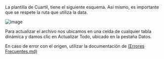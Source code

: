 La plantilla de Cuartil, tiene el siguiente esquema. Así mismo, es importante que se respete la ruta que utiliza la data.

![image](https://github.com/ipalominog/indra/assets/143540301/ec2568b3-eefc-4caf-a783-5c7b3e8be9d6)

Para actualizar el archivo nos ubicamos en una celda de cualquier tabla dinámica y damos clic en Actualizar Todo, ubicado en la pestaña Datos.

En caso de error con el origen, utilizar la documentación de [(Errores Frecuentes.md)](https://github.com/ipalominog/indra/blob/main/Errores%20Frecuentes.md)
